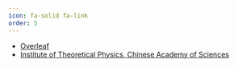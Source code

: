 ```yaml
---
icon: fa-solid fa-link
order: 5
---
```


- [Overleaf](www.overleaf.com)
-  [Institute of Theoretical Physics, Chinese Academy of Sciences](https://english.itp.cas.cn/)